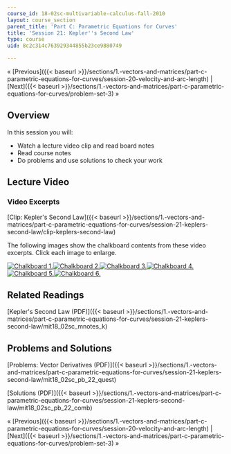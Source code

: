 ```yaml
---
course_id: 18-02sc-multivariable-calculus-fall-2010
layout: course_section
parent_title: 'Part C: Parametric Equations for Curves'
title: 'Session 21: Kepler''s Second Law'
type: course
uid: 8c2c314c763929344855b23ce9880749

---
```


« [Previous]({{< baseurl >}}/sections/1.-vectors-and-matrices/part-c-parametric-equations-for-curves/session-20-velocity-and-arc-length) | [Next]({{< baseurl >}}/sections/1.-vectors-and-matrices/part-c-parametric-equations-for-curves/problem-set-3) »

Overview
--------

In this session you will:

*   Watch a lecture video clip and read board notes
*   Read course notes
*   Do problems and use solutions to check your work

Lecture Video
-------------

### Video Excerpts

[Clip: Kepler's Second Law]({{< baseurl >}}/sections/1.-vectors-and-matrices/part-c-parametric-equations-for-curves/session-21-keplers-second-law/clip-keplers-second-law)

The following images show the chalkboard contents from these video excerpts. Click each image to enlarge.

[![Chalkboard 1.](/coursemedia/18-02sc-multivariable-calculus-fall-2010/9b5ed0247407549687d4dc765c729ec9_MIT18_02SC_L6Brds_9a.png)](/coursemedia/18-02sc-multivariable-calculus-fall-2010/d91cb41a7c0086a9831e6f52991eecd5_MIT18_02SC_L6Brds_9.png "Open in a new window.")[![Chalkboard 2.](/coursemedia/18-02sc-multivariable-calculus-fall-2010/b12d7b04993a5c8597e2f89df92311a2_MIT18_02SC_L6Brds_10a.png)](/coursemedia/18-02sc-multivariable-calculus-fall-2010/8107d22acbc0d8c4121e5c2c1a227f7c_MIT18_02SC_L6Brds_10.png "Open in a new window.")[![Chalkboard 3.](/coursemedia/18-02sc-multivariable-calculus-fall-2010/acbc5fa115d0860561f5168cd514461e_MIT18_02SC_L6Brds_11a.png)](/coursemedia/18-02sc-multivariable-calculus-fall-2010/a273d1dfa70f421ed8e5bb9f3d194cfc_MIT18_02SC_L6Brds_11.png "Open in a new window.")[![Chalkboard 4.](/coursemedia/18-02sc-multivariable-calculus-fall-2010/d97ca680b08201243973a9581ef75309_MIT18_02SC_L6Brds_12a.png)](/coursemedia/18-02sc-multivariable-calculus-fall-2010/4de25e44a3243af8bd528a47b5b8ec95_MIT18_02SC_L6Brds_12.png "Open in a new window.")  
[![Chalkboard 5.](/coursemedia/18-02sc-multivariable-calculus-fall-2010/8adcadc3cd53c779b13b6ebd5f518dca_MIT18_02SC_L6Brds_13a.png)](/coursemedia/18-02sc-multivariable-calculus-fall-2010/ef9b34add0990f7253f15338101a94b7_MIT18_02SC_L6Brds_13.png "Open in a new window.")[![Chalkboard 6.](/coursemedia/18-02sc-multivariable-calculus-fall-2010/838ab67acefa3d55e0473e4fe4300ac8_MIT18_02SC_L6Brds_14a.png)](/coursemedia/18-02sc-multivariable-calculus-fall-2010/b0c2b732b770567e143057459a34a1cc_MIT18_02SC_L6Brds_14.png "Open in a new window.")

Related Readings
----------------

[Kepler's Second Law (PDF)]({{< baseurl >}}/sections/1.-vectors-and-matrices/part-c-parametric-equations-for-curves/session-21-keplers-second-law/mit18_02sc_mnotes_k)

Problems and Solutions
----------------------

[Problems: Vector Derivatives (PDF)]({{< baseurl >}}/sections/1.-vectors-and-matrices/part-c-parametric-equations-for-curves/session-21-keplers-second-law/mit18_02sc_pb_22_quest)

[Solutions (PDF)]({{< baseurl >}}/sections/1.-vectors-and-matrices/part-c-parametric-equations-for-curves/session-21-keplers-second-law/mit18_02sc_pb_22_comb)

« [Previous]({{< baseurl >}}/sections/1.-vectors-and-matrices/part-c-parametric-equations-for-curves/session-20-velocity-and-arc-length) | [Next]({{< baseurl >}}/sections/1.-vectors-and-matrices/part-c-parametric-equations-for-curves/problem-set-3) »